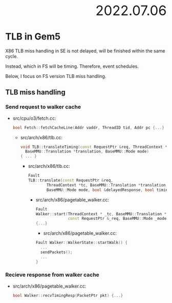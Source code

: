<div style="text-align:right; font-size:3em;">2022.07.06</div>

# TLB in Gem5

X86 TLB miss handling in SE is not delayed, will be finished within the same cycle.

Instead, which in FS will be timing.
Therefore, event schedules.

Below, I focus on FS version TLB miss handling.

## TLB miss handling

### Send request to walker cache

* src/cpu/o3/fetch.cc:

  ```cpp
  bool Fetch::fetchCacheLine(Addr vaddr, ThreadID tid, Addr pc {...}
  ```

  * src/arch/x86/tlb.cc:

    ```cpp
    void TLB::translateTiming(const RequestPtr &req, ThreadContext *tc,
      BaseMMU::Translation *translation, BaseMMU::Mode mode)
    { ... }
    ```

    * src/arch/x86/tlb.cc:

      ```cpp
      Fault
      TLB::translate(const RequestPtr &req,
              ThreadContext *tc, BaseMMU::Translation *translation,
              BaseMMU::Mode mode, bool &delayedResponse, bool timing) {...}
      ```

      * src/arch/x86/pagetable_walker.cc:

        ```cpp
        Fault
        Walker::start(ThreadContext * _tc, BaseMMU::Translation *_translation,
                      const RequestPtr &_req, BaseMMU::Mode _mode)
        {...}
        ```

        * src/arch/x86/pagetable_walker.cc:

        ```cpp
        Fault Walker::WalkerState::startWalk() {
          ...
          sendPackets();
          ...
        }
        ```

### Recieve response from walker cache

* src/arch/x86/pagetable_walker.cc:

  ```cpp
  bool Walker::recvTimingResp(PacketPtr pkt) {...}
  ```
